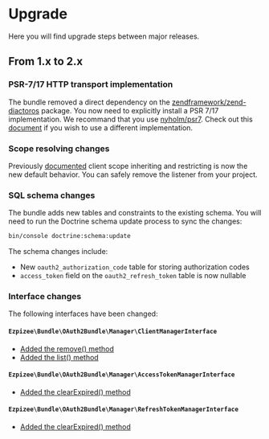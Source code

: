 # Upgrade
Here you will find upgrade steps between major releases.

## From 1.x to 2.x

### PSR-7/17 HTTP transport implementation

The bundle removed a direct dependency on the [zendframework/zend-diactoros](https://github.com/zendframework/zend-diactoros) package. You now need to explicitly install a PSR 7/17 implementation. We recommand that you use [nyholm/psr7](https://github.com/Nyholm/psr7). Check out this [document](https://github.com/ezpizee/oauth2-bundle/blob/v2.0.0/docs/psr-implementation-switching.md) if you wish to use a different implementation.

### Scope resolving changes

Previously [documented](https://github.com/ezpizee/oauth2-bundle/blob/v1.1.0/docs/controlling-token-scopes.md) client scope inheriting and restricting is now the new default behavior. You can safely remove the listener from your project.

### SQL schema changes

The bundle adds new tables and constraints to the existing schema. You will need to run the Doctrine schema update process to sync the changes:

```sh
bin/console doctrine:schema:update
```

The schema changes include:

* New `oauth2_authorization_code` table for storing authorization codes
* `access_token` field on the `oauth2_refresh_token` table is now nullable

### Interface changes

The following interfaces have been changed:

#### `Ezpizee\Bundle\OAuth2Bundle\Manager\ClientManagerInterface`

- [Added the remove() method](https://github.com/ezpizee/oauth2-bundle/blob/v2.0.0/Manager/ClientManagerInterface.php#L15)
- [Added the list() method](https://github.com/ezpizee/oauth2-bundle/blob/v2.0.0/Manager/ClientManagerInterface.php#L20)

#### `Ezpizee\Bundle\OAuth2Bundle\Manager\AccessTokenManagerInterface`

- [Added the clearExpired() method](https://github.com/ezpizee/oauth2-bundle/blob/v2.0.0/Manager/AccessTokenManagerInterface.php#L15)

#### `Ezpizee\Bundle\OAuth2Bundle\Manager\RefreshTokenManagerInterface`

- [Added the clearExpired() method](https://github.com/ezpizee/oauth2-bundle/blob/v2.0.0/Manager/RefreshTokenManagerInterface.php#L15)
